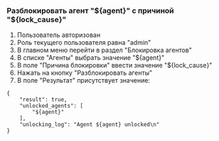 ### Разблокировать агент "${agent}" с причиной "${lock_cause}"

1. Пользователь авторизован
1. Роль текущего пользователя равна "admin"
1. В главном меню перейти в раздел "Блокировка агентов"
1. В списке "Агенты" выбрать значение "${agent}"
1. В поле "Причина блокировки" ввести значение "${lock_cause}"
1. Нажать на кнопку "Разблокировать агенты"
1. В поле "Результат" присутствует значение:
```
{
    "result": true,
    "unlocked_agents": [
        "${agent}"
    ],
    "unlocking_log": "Agent ${agent} unlocked\n"
}
```